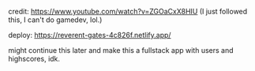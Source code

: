 credit: https://www.youtube.com/watch?v=ZGOaCxX8HIU (I just followed this, I can't do gamedev, lol.)

deploy: https://reverent-gates-4c826f.netlify.app/

might continue this later and make this a fullstack app with users and highscores, idk.

